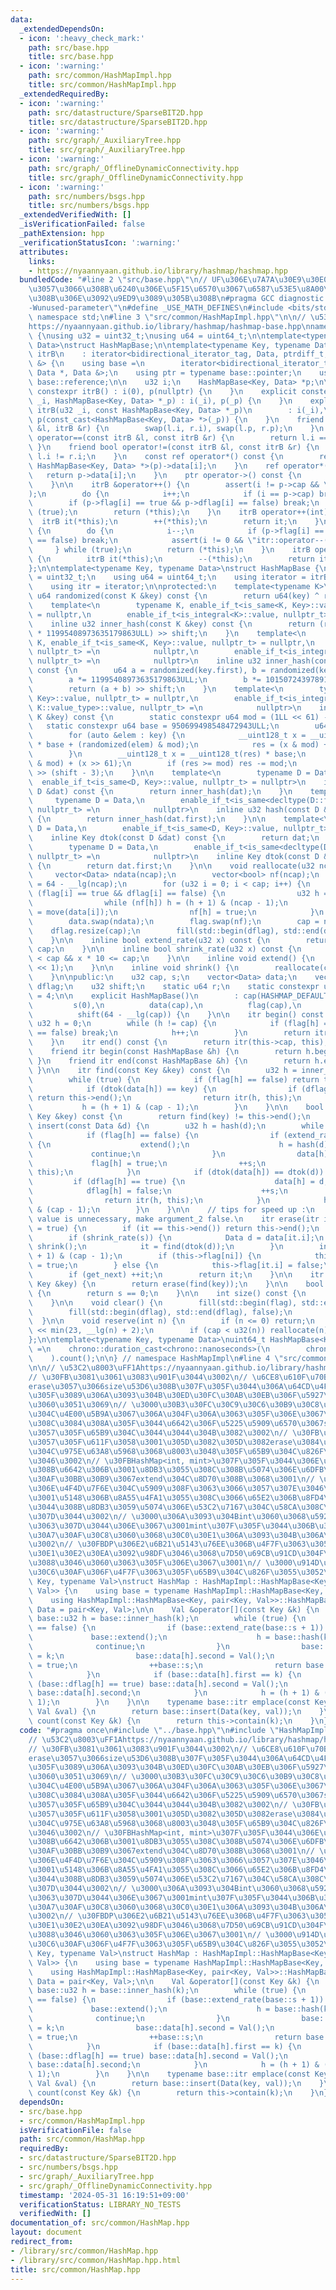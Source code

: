 ```yaml
---
data:
  _extendedDependsOn:
  - icon: ':heavy_check_mark:'
    path: src/base.hpp
    title: src/base.hpp
  - icon: ':warning:'
    path: src/common/HashMapImpl.hpp
    title: src/common/HashMapImpl.hpp
  _extendedRequiredBy:
  - icon: ':warning:'
    path: src/datastructure/SparseBIT2D.hpp
    title: src/datastructure/SparseBIT2D.hpp
  - icon: ':warning:'
    path: src/graph/_AuxiliaryTree.hpp
    title: src/graph/_AuxiliaryTree.hpp
  - icon: ':warning:'
    path: src/graph/_OfflineDynamicConnectivity.hpp
    title: src/graph/_OfflineDynamicConnectivity.hpp
  - icon: ':warning:'
    path: src/numbers/bsgs.hpp
    title: src/numbers/bsgs.hpp
  _extendedVerifiedWith: []
  _isVerificationFailed: false
  _pathExtension: hpp
  _verificationStatusIcon: ':warning:'
  attributes:
    links:
    - https://nyaannyaan.github.io/library/hashmap/hashmap.hpp
  bundledCode: "#line 2 \"src/base.hpp\"\n// UF\u306E\u7A7A\u30E9\u30E0\u30C0\u6E21\
    \u3057\u3066\u308B\u6240\u306E\u5F15\u6570\u3067\u6587\u53E5\u8A00\u308F\u308C\
    \u308B\u306E\u3092\u9ED9\u3089\u305B\u308B\n#pragma GCC diagnostic ignored \"\
    -Wunused-parameter\"\n#define _USE_MATH_DEFINES\n#include <bits/stdc++.h>\nusing\
    \ namespace std;\n#line 3 \"src/common/HashMapImpl.hpp\"\n\n// \u53C2\u8003\uFF1A\
    https://nyaannyaan.github.io/library/hashmap/hashmap-base.hpp\nnamespace HashMapImpl\
    \ {\nusing u32 = uint32_t;\nusing u64 = uint64_t;\n\ntemplate<typename Key, typename\
    \ Data>\nstruct HashMapBase;\n\ntemplate<typename Key, typename Data>\nstruct\
    \ itrB\n    : iterator<bidirectional_iterator_tag, Data, ptrdiff_t, Data *, Data\
    \ &> {\n    using base =\n        iterator<bidirectional_iterator_tag, Data, ptrdiff_t,\
    \ Data *, Data &>;\n    using ptr = typename base::pointer;\n    using ref = typename\
    \ base::reference;\n\n    u32 i;\n    HashMapBase<Key, Data> *p;\n\n    explicit\
    \ constexpr itrB() : i(0), p(nullptr) {\n    }\n    explicit constexpr itrB(u32\
    \ _i, HashMapBase<Key, Data> *_p) : i(_i), p(_p) {\n    }\n    explicit constexpr\
    \ itrB(u32 _i, const HashMapBase<Key, Data> *_p)\n        : i(_i),\n         \
    \ p(const_cast<HashMapBase<Key, Data> *>(_p)) {\n    }\n    friend void swap(itrB\
    \ &l, itrB &r) {\n        swap(l.i, r.i), swap(l.p, r.p);\n    }\n    friend bool\
    \ operator==(const itrB &l, const itrB &r) {\n        return l.i == r.i;\n   \
    \ }\n    friend bool operator!=(const itrB &l, const itrB &r) {\n        return\
    \ l.i != r.i;\n    }\n    const ref operator*() const {\n        return const_cast<const\
    \ HashMapBase<Key, Data> *>(p)->data[i];\n    }\n    ref operator*() {\n     \
    \   return p->data[i];\n    }\n    ptr operator->() const {\n        return &(p->data[i]);\n\
    \    }\n\n    itrB &operator++() {\n        assert(i != p->cap && \"itr::operator++()\"\
    );\n        do {\n            i++;\n            if (i == p->cap) break;\n    \
    \        if (p->flag[i] == true && p->dflag[i] == false) break;\n        } while\
    \ (true);\n        return (*this);\n    }\n    itrB operator++(int) {\n      \
    \  itrB it(*this);\n        ++(*this);\n        return it;\n    }\n    itrB &operator--()\
    \ {\n        do {\n            i--;\n            if (p->flag[i] == true && p->dflag[i]\
    \ == false) break;\n            assert(i != 0 && \"itr::operator--()\");\n   \
    \     } while (true);\n        return (*this);\n    }\n    itrB operator--(int)\
    \ {\n        itrB it(*this);\n        --(*this);\n        return it;\n    }\n\
    };\n\ntemplate<typename Key, typename Data>\nstruct HashMapBase {\n    using u32\
    \ = uint32_t;\n    using u64 = uint64_t;\n    using iterator = itrB<Key, Data>;\n\
    \    using itr = iterator;\n\nprotected:\n    template<typename K>\n    inline\
    \ u64 randomized(const K &key) const {\n        return u64(key) ^ r;\n    }\n\n\
    \    template<\n        typename K, enable_if_t<is_same<K, Key>::value, nullptr_t>\
    \ = nullptr,\n        enable_if_t<is_integral<K>::value, nullptr_t> = nullptr>\n\
    \    inline u32 inner_hash(const K &key) const {\n        return (randomized(key)\
    \ * 11995408973635179863ULL) >> shift;\n    }\n    template<\n        typename\
    \ K, enable_if_t<is_same<K, Key>::value, nullptr_t> = nullptr,\n        enable_if_t<is_integral<decltype(K::first)>::value,\
    \ nullptr_t> =\n            nullptr,\n        enable_if_t<is_integral<decltype(K::second)>::value,\
    \ nullptr_t> =\n            nullptr>\n    inline u32 inner_hash(const K &key)\
    \ const {\n        u64 a = randomized(key.first), b = randomized(key.second);\n\
    \        a *= 11995408973635179863ULL;\n        b *= 10150724397891781847ULL;\n\
    \        return (a + b) >> shift;\n    }\n    template<\n        typename K, enable_if_t<is_same<K,\
    \ Key>::value, nullptr_t> = nullptr,\n        enable_if_t<is_integral<typename\
    \ K::value_type>::value, nullptr_t> =\n            nullptr>\n    inline u32 inner_hash(const\
    \ K &key) const {\n        static constexpr u64 mod = (1LL << 61) - 1;\n     \
    \   static constexpr u64 base = 950699498548472943ULL;\n        u64 res = 0;\n\
    \        for (auto &elem : key) {\n            __uint128_t x = __uint128_t(res)\
    \ * base + (randomized(elem) & mod);\n            res = (x & mod) + (x >> 61);\n\
    \        }\n        __uint128_t x = __uint128_t(res) * base;\n        res = (x\
    \ & mod) + (x >> 61);\n        if (res >= mod) res -= mod;\n        return res\
    \ >> (shift - 3);\n    }\n\n    template<\n        typename D = Data,\n      \
    \  enable_if_t<is_same<D, Key>::value, nullptr_t> = nullptr>\n    inline u32 hash(const\
    \ D &dat) const {\n        return inner_hash(dat);\n    }\n    template<\n   \
    \     typename D = Data,\n        enable_if_t<is_same<decltype(D::first), Key>::value,\
    \ nullptr_t> =\n            nullptr>\n    inline u32 hash(const D &dat) const\
    \ {\n        return inner_hash(dat.first);\n    }\n\n    template<\n        typename\
    \ D = Data,\n        enable_if_t<is_same<D, Key>::value, nullptr_t> = nullptr>\n\
    \    inline Key dtok(const D &dat) const {\n        return dat;\n    }\n    template<\n\
    \        typename D = Data,\n        enable_if_t<is_same<decltype(D::first), Key>::value,\
    \ nullptr_t> =\n            nullptr>\n    inline Key dtok(const D &dat) const\
    \ {\n        return dat.first;\n    }\n\n    void reallocate(u32 ncap) {\n   \
    \     vector<Data> ndata(ncap);\n        vector<bool> nf(ncap);\n        shift\
    \ = 64 - __lg(ncap);\n        for (u32 i = 0; i < cap; i++) {\n            if\
    \ (flag[i] == true && dflag[i] == false) {\n                u32 h = hash(data[i]);\n\
    \                while (nf[h]) h = (h + 1) & (ncap - 1);\n                ndata[h]\
    \ = move(data[i]);\n                nf[h] = true;\n            }\n        }\n\
    \        data.swap(ndata);\n        flag.swap(nf);\n        cap = ncap;\n    \
    \    dflag.resize(cap);\n        fill(std::begin(dflag), std::end(dflag), false);\n\
    \    }\n\n    inline bool extend_rate(u32 x) const {\n        return x * 2 >=\
    \ cap;\n    }\n\n    inline bool shrink_rate(u32 x) const {\n        return HASHMAP_DEFAULT_SIZE\
    \ < cap && x * 10 <= cap;\n    }\n\n    inline void extend() {\n        reallocate(cap\
    \ << 1);\n    }\n\n    inline void shrink() {\n        reallocate(cap >> 1);\n\
    \    }\n\npublic:\n    u32 cap, s;\n    vector<Data> data;\n    vector<bool> flag,\
    \ dflag;\n    u32 shift;\n    static u64 r;\n    static constexpr uint32_t HASHMAP_DEFAULT_SIZE\
    \ = 4;\n\n    explicit HashMapBase()\n        : cap(HASHMAP_DEFAULT_SIZE),\n \
    \         s(0),\n          data(cap),\n          flag(cap),\n          dflag(cap),\n\
    \          shift(64 - __lg(cap)) {\n    }\n\n    itr begin() const {\n       \
    \ u32 h = 0;\n        while (h != cap) {\n            if (flag[h] == true && dflag[h]\
    \ == false) break;\n            h++;\n        }\n        return itr(h, this);\n\
    \    }\n    itr end() const {\n        return itr(this->cap, this);\n    }\n\n\
    \    friend itr begin(const HashMapBase &h) {\n        return h.begin();\n   \
    \ }\n    friend itr end(const HashMapBase &h) {\n        return h.end();\n   \
    \ }\n\n    itr find(const Key &key) const {\n        u32 h = inner_hash(key);\n\
    \        while (true) {\n            if (flag[h] == false) return this->end();\n\
    \            if (dtok(data[h]) == key) {\n                if (dflag[h] == true)\
    \ return this->end();\n                return itr(h, this);\n            }\n \
    \           h = (h + 1) & (cap - 1);\n        }\n    }\n\n    bool contain(const\
    \ Key &key) const {\n        return find(key) != this->end();\n    }\n\n    itr\
    \ insert(const Data &d) {\n        u32 h = hash(d);\n        while (true) {\n\
    \            if (flag[h] == false) {\n                if (extend_rate(s + 1))\
    \ {\n                    extend();\n                    h = hash(d);\n       \
    \             continue;\n                }\n                data[h] = d;\n   \
    \             flag[h] = true;\n                ++s;\n                return itr(h,\
    \ this);\n            }\n            if (dtok(data[h]) == dtok(d)) {\n       \
    \         if (dflag[h] == true) {\n                    data[h] = d;\n        \
    \            dflag[h] = false;\n                    ++s;\n                }\n\
    \                return itr(h, this);\n            }\n            h = (h + 1)\
    \ & (cap - 1);\n        }\n    }\n\n    // tips for speed up :\n    // if return\
    \ value is unnecessary, make argument_2 false.\n    itr erase(itr it, bool get_next\
    \ = true) {\n        if (it == this->end()) return this->end();\n        s--;\n\
    \        if (shrink_rate(s)) {\n            Data d = data[it.i];\n           \
    \ shrink();\n            it = find(dtok(d));\n        }\n        int ni = (it.i\
    \ + 1) & (cap - 1);\n        if (this->flag[ni]) {\n            this->dflag[it.i]\
    \ = true;\n        } else {\n            this->flag[it.i] = false;\n        }\n\
    \        if (get_next) ++it;\n        return it;\n    }\n\n    itr erase(const\
    \ Key &key) {\n        return erase(find(key));\n    }\n\n    bool empty() const\
    \ {\n        return s == 0;\n    }\n\n    int size() const {\n        return s;\n\
    \    }\n\n    void clear() {\n        fill(std::begin(flag), std::end(flag), false);\n\
    \        fill(std::begin(dflag), std::end(dflag), false);\n        s = 0;\n  \
    \  }\n\n    void reserve(int n) {\n        if (n <= 0) return;\n        n = 1\
    \ << min(23, __lg(n) + 2);\n        if (cap < u32(n)) reallocate(n);\n    }\n\
    };\n\ntemplate<typename Key, typename Data>\nuint64_t HashMapBase<Key, Data>::r\
    \ =\n    chrono::duration_cast<chrono::nanoseconds>(\n        chrono::high_resolution_clock::now().time_since_epoch()\n\
    \    ).count();\n\n} // namespace HashMapImpl\n#line 4 \"src/common/HashMap.hpp\"\
    \n\n// \u53C2\u8003\uFF1Ahttps://nyaannyaan.github.io/library/hashmap/hashmap.hpp\n\
    // \u30FB\u3081\u3061\u3083\u901F\u3044\u3002\n// \u6CE8\u610F\u70B9\n// \u30FB\
    erase\u3057\u3066size\u53D6\u308B\u307F\u305F\u3044\u306A\u64CD\u4F5C\u3057\u3066\
    \u305F\u3089\u306A\u3093\u304B\u30ED\u30FC\u30AB\u30EB\u306F\u5927\u4E08\u592B\
    \u3060\u3051\u3069\n// \u3000\u30B3\u30FC\u30C9\u30C6\u30B9\u30C8\u3067\u6319\u52D5\
    \u304C\u4E00\u5B9A\u3067\u306A\u304F\u306A\u3063\u305F\u306E\u3067\u3001\u305D\
    \u308C\u3084\u308A\u305F\u3044\u6642\u306F\u5225\u5909\u6570\u3067size\u7BA1\u7406\
    \u3057\u305F\u65B9\u304C\u3044\u3044\u304B\u3082\u3002\n// \u30FB\u8272\u3005\u8A66\
    \u3057\u305F\u611F\u3058\u3001\u305D\u3082\u305D\u3082erase\u3084\u308B\u3053\u3068\
    \u304C\u975E\u63A8\u5968\u3068\u8003\u3048\u305F\u65B9\u304C\u826F\u3055\u305D\
    \u3046\u3002\n// \u30FBHashMap<int, mint>\u307F\u305F\u3044\u306E\u3067 += \u3084\
    \u308B\u6642\u306B\u3001\u8DB3\u3055\u308C\u308B\u5074\u306E\u6DFB\u5B57\u30A2\
    \u30AF\u30BB\u30B9\u3067extend\u304C\u8D70\u308B\u3068\u3001\n// \u3000\u8981\u7D20\
    \u306E\u4F4D\u7F6E\u304C\u5909\u308F\u3063\u3066\u3057\u307E\u3046\u305F\u3081\
    \u3001\u5148\u306B\u8A55\u4FA1\u3055\u308C\u3066\u65E2\u306B\u8FD4\u3057\u3066\
    \u3044\u308B\u8DB3\u3059\u5074\u306E\u53C2\u7167\u304C\u58CA\u308C\u308B\u3063\
    \u307D\u3044\u3002\n// \u3000\u306A\u3093\u304Bint\u3060\u3068\u5927\u4E08\u592B\
    \u3063\u307D\u3044\u306E\u3067\u3001mint\u307F\u305F\u3044\u306B\u30AA\u30D6\u30B8\
    \u30A7\u30AF\u30C8\u3060\u3068\u30C0\u30E1\u306A\u3093\u304B\u306A\u591A\u5206\
    \u3002\n// \u30FBDP\u306E2\u6B21\u5143\u76EE\u306B\u4F7F\u3063\u305F\u3089\u3001\
    \u30E1\u30E2\u30EA\u3092\u98DF\u3046\u3068\u7D50\u69CB\u91CD\u304F\u306A\u308B\
    \u3088\u3046\u3060\u3063\u305F\u306E\u3067\u3001\n// \u3000\u914D\u5217\u7BC0\u7D04\
    \u30C6\u30AF\u306F\u4F7F\u3063\u305F\u65B9\u304C\u826F\u3055\u3052\u3002\ntemplate<typename\
    \ Key, typename Val>\nstruct HashMap : HashMapImpl::HashMapBase<Key, pair<Key,\
    \ Val>> {\n    using base = typename HashMapImpl::HashMapBase<Key, pair<Key, Val>>;\n\
    \    using HashMapImpl::HashMapBase<Key, pair<Key, Val>>::HashMapBase;\n    using\
    \ Data = pair<Key, Val>;\n\n    Val &operator[](const Key &k) {\n        typename\
    \ base::u32 h = base::inner_hash(k);\n        while (true) {\n            if (base::flag[h]\
    \ == false) {\n                if (base::extend_rate(base::s + 1)) {\n       \
    \             base::extend();\n                    h = base::hash(k);\n      \
    \              continue;\n                }\n                base::data[h].first\
    \ = k;\n                base::data[h].second = Val();\n                base::flag[h]\
    \ = true;\n                ++base::s;\n                return base::data[h].second;\n\
    \            }\n            if (base::data[h].first == k) {\n                if\
    \ (base::dflag[h] == true) base::data[h].second = Val();\n                return\
    \ base::data[h].second;\n            }\n            h = (h + 1) & (base::cap -\
    \ 1);\n        }\n    }\n\n    typename base::itr emplace(const Key &key, const\
    \ Val &val) {\n        return base::insert(Data(key, val));\n    }\n\n    bool\
    \ count(const Key &k) {\n        return this->contain(k);\n    }\n};\n"
  code: "#pragma once\n#include \"../base.hpp\"\n#include \"HashMapImpl.hpp\"\n\n\
    // \u53C2\u8003\uFF1Ahttps://nyaannyaan.github.io/library/hashmap/hashmap.hpp\n\
    // \u30FB\u3081\u3061\u3083\u901F\u3044\u3002\n// \u6CE8\u610F\u70B9\n// \u30FB\
    erase\u3057\u3066size\u53D6\u308B\u307F\u305F\u3044\u306A\u64CD\u4F5C\u3057\u3066\
    \u305F\u3089\u306A\u3093\u304B\u30ED\u30FC\u30AB\u30EB\u306F\u5927\u4E08\u592B\
    \u3060\u3051\u3069\n// \u3000\u30B3\u30FC\u30C9\u30C6\u30B9\u30C8\u3067\u6319\u52D5\
    \u304C\u4E00\u5B9A\u3067\u306A\u304F\u306A\u3063\u305F\u306E\u3067\u3001\u305D\
    \u308C\u3084\u308A\u305F\u3044\u6642\u306F\u5225\u5909\u6570\u3067size\u7BA1\u7406\
    \u3057\u305F\u65B9\u304C\u3044\u3044\u304B\u3082\u3002\n// \u30FB\u8272\u3005\u8A66\
    \u3057\u305F\u611F\u3058\u3001\u305D\u3082\u305D\u3082erase\u3084\u308B\u3053\u3068\
    \u304C\u975E\u63A8\u5968\u3068\u8003\u3048\u305F\u65B9\u304C\u826F\u3055\u305D\
    \u3046\u3002\n// \u30FBHashMap<int, mint>\u307F\u305F\u3044\u306E\u3067 += \u3084\
    \u308B\u6642\u306B\u3001\u8DB3\u3055\u308C\u308B\u5074\u306E\u6DFB\u5B57\u30A2\
    \u30AF\u30BB\u30B9\u3067extend\u304C\u8D70\u308B\u3068\u3001\n// \u3000\u8981\u7D20\
    \u306E\u4F4D\u7F6E\u304C\u5909\u308F\u3063\u3066\u3057\u307E\u3046\u305F\u3081\
    \u3001\u5148\u306B\u8A55\u4FA1\u3055\u308C\u3066\u65E2\u306B\u8FD4\u3057\u3066\
    \u3044\u308B\u8DB3\u3059\u5074\u306E\u53C2\u7167\u304C\u58CA\u308C\u308B\u3063\
    \u307D\u3044\u3002\n// \u3000\u306A\u3093\u304Bint\u3060\u3068\u5927\u4E08\u592B\
    \u3063\u307D\u3044\u306E\u3067\u3001mint\u307F\u305F\u3044\u306B\u30AA\u30D6\u30B8\
    \u30A7\u30AF\u30C8\u3060\u3068\u30C0\u30E1\u306A\u3093\u304B\u306A\u591A\u5206\
    \u3002\n// \u30FBDP\u306E2\u6B21\u5143\u76EE\u306B\u4F7F\u3063\u305F\u3089\u3001\
    \u30E1\u30E2\u30EA\u3092\u98DF\u3046\u3068\u7D50\u69CB\u91CD\u304F\u306A\u308B\
    \u3088\u3046\u3060\u3063\u305F\u306E\u3067\u3001\n// \u3000\u914D\u5217\u7BC0\u7D04\
    \u30C6\u30AF\u306F\u4F7F\u3063\u305F\u65B9\u304C\u826F\u3055\u3052\u3002\ntemplate<typename\
    \ Key, typename Val>\nstruct HashMap : HashMapImpl::HashMapBase<Key, pair<Key,\
    \ Val>> {\n    using base = typename HashMapImpl::HashMapBase<Key, pair<Key, Val>>;\n\
    \    using HashMapImpl::HashMapBase<Key, pair<Key, Val>>::HashMapBase;\n    using\
    \ Data = pair<Key, Val>;\n\n    Val &operator[](const Key &k) {\n        typename\
    \ base::u32 h = base::inner_hash(k);\n        while (true) {\n            if (base::flag[h]\
    \ == false) {\n                if (base::extend_rate(base::s + 1)) {\n       \
    \             base::extend();\n                    h = base::hash(k);\n      \
    \              continue;\n                }\n                base::data[h].first\
    \ = k;\n                base::data[h].second = Val();\n                base::flag[h]\
    \ = true;\n                ++base::s;\n                return base::data[h].second;\n\
    \            }\n            if (base::data[h].first == k) {\n                if\
    \ (base::dflag[h] == true) base::data[h].second = Val();\n                return\
    \ base::data[h].second;\n            }\n            h = (h + 1) & (base::cap -\
    \ 1);\n        }\n    }\n\n    typename base::itr emplace(const Key &key, const\
    \ Val &val) {\n        return base::insert(Data(key, val));\n    }\n\n    bool\
    \ count(const Key &k) {\n        return this->contain(k);\n    }\n};\n"
  dependsOn:
  - src/base.hpp
  - src/common/HashMapImpl.hpp
  isVerificationFile: false
  path: src/common/HashMap.hpp
  requiredBy:
  - src/datastructure/SparseBIT2D.hpp
  - src/numbers/bsgs.hpp
  - src/graph/_AuxiliaryTree.hpp
  - src/graph/_OfflineDynamicConnectivity.hpp
  timestamp: '2024-05-31 16:19:51+09:00'
  verificationStatus: LIBRARY_NO_TESTS
  verifiedWith: []
documentation_of: src/common/HashMap.hpp
layout: document
redirect_from:
- /library/src/common/HashMap.hpp
- /library/src/common/HashMap.hpp.html
title: src/common/HashMap.hpp
---
```

